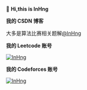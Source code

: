 👋 **Hi,this is InHng**

**我的 CSDN 博客**

大多是算法比赛相关题解[@InHng](https://blog.csdn.net/m0_70675786?spm=1000.2115.3001.5343)

**我的 Leetcode 账号**

[![InHng](https://img.shields.io/badge/InHng-1914-9A0A9D?style=for-the-badge)](https://leetcode.cn/u/inhng/)

**我的 Codeforces 账号**

[![InHng](https://img.shields.io/badge/InHng-Expert%201662-0006FA?style=for-the-badge)](https://codeforces.com/profile/InHng)
